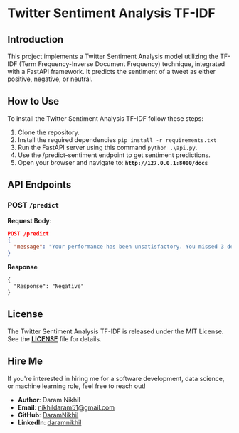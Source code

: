 # **Twitter Sentiment Analysis TF-IDF**

## **Introduction**

This project implements a Twitter Sentiment Analysis model utilizing the TF-IDF (Term Frequency-Inverse Document Frequency) technique, integrated with a FastAPI framework. It predicts the sentiment of a tweet as either positive, negative, or neutral.

## **How to Use**

To install the Twitter Sentiment Analysis TF-IDF follow these steps:

1. Clone the repository.
2. Install the required dependencies `pip install -r requirements.txt`
3. Run the FastAPI server using this command `python .\api.py`.
4. Use the /predict-sentiment endpoint to get sentiment predictions.
5. Open your browser and navigate to: **`http://127.0.0.1:8000/docs`**

## **API Endpoints**

### POST `/predict`

**Request Body**:

```json
POST /predict
{
  "message": "Your performance has been unsatisfactory. You missed 3 deadlines last month, and your error rate increased by 25%. This is unacceptable! 😡 #Disappointed"
}

```

**Response**

```
{
  "Response": "Negative"
}

```

## **License**

The Twitter Sentiment Analysis TF-IDF is released under the MIT License. See the **[LICENSE](https://github.com/DaramNikhil/sentiment-analysis-TF-IDF-Fastapi.git/blob/main/LICENSE)** file for details.

## **Hire Me**

If you're interested in hiring me for a software development, data science, or machine learning role, feel free to reach out!

-   **Author**: Daram Nikhil
-   **Email**: [nikhildaram51@gmail.com](mailto:nikhildaram51@gmail.com)
-   **GitHub**: [DaramNikhil](https://github.com/DaramNikhil)
-   **LinkedIn**: [daramnikhil](https://www.linkedin.com/in/daramnikhil)
